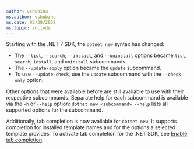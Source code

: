 ```yaml
---
author: vshubina
ms.author: vshubina
ms.date: 03/30/2022
ms.topic: include
---
```


Starting with the .NET 7 SDK, the `dotnet new` syntax has changed:

- The `--list`, `--search`, `--install`, and `--uninstall` options became `list`, `search`, `install`, and `uninstall` subcommands.
- The `--update-apply` option became the `update` subcommand.
- To use `--update-check`, use the `update` subcommand with the `--check-only` option.

Other options that were available before are still available to use with their respective subcommands.
Separate help for each subcommand is available via the `-h` or `--help` option: `dotnet new <subcommand> --help` lists all supported options for the subcommand.

Additionally, tab completion is now available for `dotnet new`. It supports completion for installed template names and for the options a selected template provides.
To activate tab completion for the .NET SDK, see [Enable tab completion](../docs/core/tools/enable-tab-autocomplete.md).
